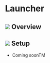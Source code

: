 # Launcher

## ![](../images/Aspose.Words.f93ce4e3-25f6-48dc-9813-fc237aafe008.002.png) Overview
<!-- - Hey techy can you get this one if you see it -->

## ![](../images/Aspose.Words.f93ce4e3-25f6-48dc-9813-fc237aafe008.002.png) Setup
- Coming soonTM